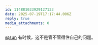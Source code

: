 ```yaml
---
id: 114881033929127133
date: 2025-07-19T17:17:44.006Z
reply: true
media_attachments: 0
---
```


[@sun](https://jiong.us/@sun) 有时候，这不是管不管得住自己的问题。

